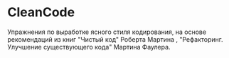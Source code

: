 # CleanCode
Упражнения по выработке ясного стиля кодирования, на основе рекомендаций из книг "Чистый код" Роберта Мартина , "Рефакторинг. Улучшение существующего кода" Мартина Фаулера.
